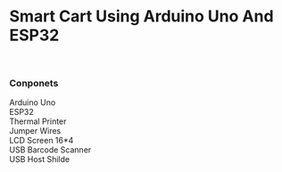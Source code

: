 # Smart Cart Using Arduino Uno And ESP32
<br>


<h3>Conponets </h3>
Arduino Uno <br>
ESP32 <br>
Thermal Printer <br>
Jumper Wires <br>
LCD Screen 16*4 <br>
USB Barcode Scanner <br>
USB Host Shilde <br>
